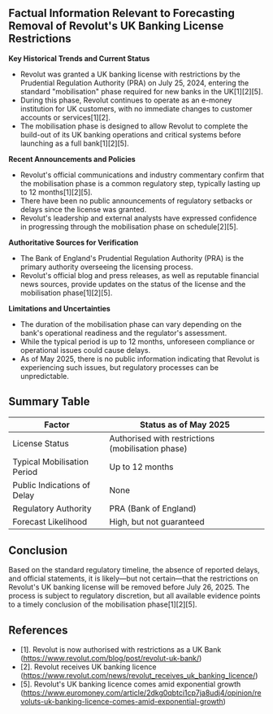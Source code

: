 ## Factual Information Relevant to Forecasting Removal of Revolut's UK Banking License Restrictions

**Key Historical Trends and Current Status**
- Revolut was granted a UK banking license with restrictions by the Prudential Regulation Authority (PRA) on July 25, 2024, entering the standard "mobilisation" phase required for new banks in the UK[1][2][5].
- During this phase, Revolut continues to operate as an e-money institution for UK customers, with no immediate changes to customer accounts or services[1][2].
- The mobilisation phase is designed to allow Revolut to complete the build-out of its UK banking operations and critical systems before launching as a full bank[1][2][5].

**Recent Announcements and Policies**
- Revolut's official communications and industry commentary confirm that the mobilisation phase is a common regulatory step, typically lasting up to 12 months[1][2][5].
- There have been no public announcements of regulatory setbacks or delays since the license was granted.
- Revolut's leadership and external analysts have expressed confidence in progressing through the mobilisation phase on schedule[2][5].

**Authoritative Sources for Verification**
- The Bank of England's Prudential Regulation Authority (PRA) is the primary authority overseeing the licensing process.
- Revolut's official blog and press releases, as well as reputable financial news sources, provide updates on the status of the license and the mobilisation phase[1][2][5].

**Limitations and Uncertainties**
- The duration of the mobilisation phase can vary depending on the bank's operational readiness and the regulator's assessment.
- While the typical period is up to 12 months, unforeseen compliance or operational issues could cause delays.
- As of May 2025, there is no public information indicating that Revolut is experiencing such issues, but regulatory processes can be unpredictable.

## Summary Table

| Factor                      | Status as of May 2025                   |
|-----------------------------|-----------------------------------------|
| License Status              | Authorised with restrictions (mobilisation phase) |
| Typical Mobilisation Period | Up to 12 months                         |
| Public Indications of Delay | None                                    |
| Regulatory Authority        | PRA (Bank of England)                   |
| Forecast Likelihood         | High, but not guaranteed                |

## Conclusion

Based on the standard regulatory timeline, the absence of reported delays, and official statements, it is likely—but not certain—that the restrictions on Revolut's UK banking license will be removed before July 26, 2025. The process is subject to regulatory discretion, but all available evidence points to a timely conclusion of the mobilisation phase[1][2][5].

## References

- [1]. Revolut is now authorised with restrictions as a UK Bank (https://www.revolut.com/blog/post/revolut-uk-bank/)
- [2]. Revolut receives UK banking licence (https://www.revolut.com/news/revolut_receives_uk_banking_licence/)
- [5]. Revolut's UK banking licence comes amid exponential growth (https://www.euromoney.com/article/2dkg0qbtci1cp7ja8udj4/opinion/revoluts-uk-banking-licence-comes-amid-exponential-growth)